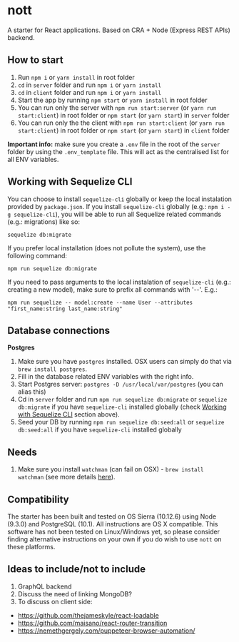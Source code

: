 # nott

A starter for React applications. Based on CRA + Node (Express REST APIs) backend.

## How to start

1. Run `npm i` or `yarn install` in root folder
2. `cd` in `server` folder and run `npm i` or `yarn install`
3. `cd` in `client` folder and run `npm i` or `yarn install`
4. Start the app by running `npm start` or `yarn install` in root folder
5. You can run only the server with `npm run start:server` (or `yarn run start:client`) in root folder or `npm start` (or `yarn start`) in `server` folder
6. You can run only the the client with `npm run start:client` (or `yarn run start:client`) in root folder or `npm start` (or `yarn start`) in `client` folder

**Important info:** make sure you create a `.env` file in the root of the `server` folder by using the `.env_template` file. This will act as the centralised list for all ENV variables.

## Working with Sequelize CLI

You can choose to install `sequelize-cli` globally or keep the local instalation provided by `package.json`. If you install `sequelize-cli` globally (e.g.: `npm i -g sequelize-cli`), you will be able to run all Sequelize related commands (e.g.: migrations) like so:

    sequelize db:migrate

If you prefer local installation (does not pollute the system), use the following command:

    npm run sequelize db:migrate

If you need to pass arguments to the local instalation of `sequelize-cli` (e.g.: creating a new model), make sure to prefix all commands with '--'. E.g.:

    npm run sequelize -- model:create --name User --attributes "first_name:string last_name:string"

## Database connections

**Postgres**

1. Make sure you have `postgres` installed. OSX users can simply do that via `brew install postgres`.
2. Fill in the database related ENV variables with the right info.
3. Start Postgres server: `postgres -D /usr/local/var/postgres` (you can alias this)
4. Cd in `server` folder and run `npm run sequelize db:migrate` or `sequelize db:migrate` if you have `sequelize-cli` installed globally (check [Working with Sequelize CLI](https://github.com/r31gN/nott/tree/db_postgres_sequelize#working-with-sequelize-cli) section above).
5. Seed your DB by running `npm run sequelize db:seed:all` or `sequelize db:seed:all` if you have `sequelize-cli` installed globally

## Needs

1. Make sure you install `watchman` (can fail on OSX) - `brew install watchman` (see more details [here](https://github.com/facebookincubator/create-react-app/issues/871)).

## Compatibility

The starter has been built and tested on OS Sierra (10.12.6) using Node (9.3.0) and PostgreSQL (10.1). All instructions are OS X compatible. This software has not been tested on Linux/Windows yet, so please consider finding alternative instructions on your own if you do wish to use `nott` on these platforms.

## Ideas to include/not to include

1. GraphQL backend
2. Discuss the need of linking MongoDB?
3. To discuss on client side:

* https://github.com/thejameskyle/react-loadable
* https://github.com/maisano/react-router-transition
* https://nemethgergely.com/puppeteer-browser-automation/
